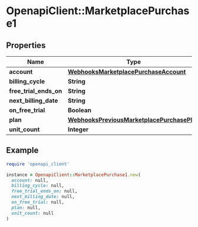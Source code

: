 # OpenapiClient::MarketplacePurchase1

## Properties

| Name | Type | Description | Notes |
| ---- | ---- | ----------- | ----- |
| **account** | [**WebhooksMarketplacePurchaseAccount**](WebhooksMarketplacePurchaseAccount.md) |  |  |
| **billing_cycle** | **String** |  |  |
| **free_trial_ends_on** | **String** |  |  |
| **next_billing_date** | **String** |  | [optional] |
| **on_free_trial** | **Boolean** |  |  |
| **plan** | [**WebhooksPreviousMarketplacePurchasePlan**](WebhooksPreviousMarketplacePurchasePlan.md) |  |  |
| **unit_count** | **Integer** |  |  |

## Example

```ruby
require 'openapi_client'

instance = OpenapiClient::MarketplacePurchase1.new(
  account: null,
  billing_cycle: null,
  free_trial_ends_on: null,
  next_billing_date: null,
  on_free_trial: null,
  plan: null,
  unit_count: null
)
```

